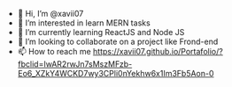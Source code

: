 - 👋 Hi, I’m @xavii07
- 👀 I’m interested in learn MERN tasks
- 🌱 I’m currently learning ReactJS and Node JS
- 💞️ I’m looking to collaborate on a project like Frond-end
- 📫 How to reach me https://xavii07.github.io/Portafolio/?fbclid=IwAR2rwJn7sMszMFzb-Eo6_XZkY4WCKD7wy3CPli0nYekhw6x1Im3Fb5Aon-0

<!---
xavii07/xavii07 is a ✨ special ✨ repository because its `README.md` (this file) appears on your GitHub profile.
You can click the Preview link to take a look at your changes.
--->
